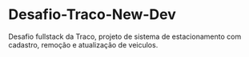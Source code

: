 # Desafio-Traco-New-Dev
Desafio fullstack da Traco, projeto de sistema de estacionamento com cadastro, remoção e atualização de veiculos.
